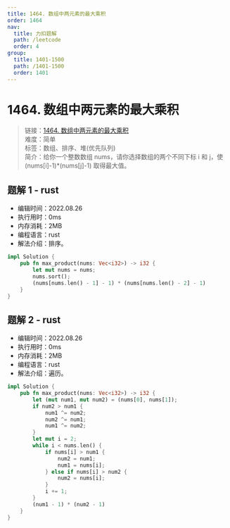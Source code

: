 ```yaml
---
title: 1464. 数组中两元素的最大乘积
order: 1464
nav:
  title: 力扣题解
  path: /leetcode
  order: 4
group:
  title: 1401-1500
  path: /1401-1500
  order: 1401
---
```


# 1464. 数组中两元素的最大乘积
    
> 链接：[1464. 数组中两元素的最大乘积](https://leetcode.cn/problems/maximum-product-of-two-elements-in-an-array/)  
> 难度：简单  
> 标签：数组、排序、堆(优先队列)  
> 简介：给你一个整数数组 nums，请你选择数组的两个不同下标 i 和 j，使 (nums[i]-1)*(nums[j]-1) 取得最大值。
      
## 题解 1 - rust
- 编辑时间：2022.08.26
- 执行用时：0ms
- 内存消耗：2MB
- 编程语言：rust
- 解法介绍：排序。
```rust
impl Solution {
    pub fn max_product(nums: Vec<i32>) -> i32 {
        let mut nums = nums;
        nums.sort();
        (nums[nums.len() - 1] - 1) * (nums[nums.len() - 2] - 1)
    }
}
```

## 题解 2 - rust
- 编辑时间：2022.08.26
- 执行用时：0ms
- 内存消耗：2MB
- 编程语言：rust
- 解法介绍：遍历。
```rust
impl Solution {
    pub fn max_product(nums: Vec<i32>) -> i32 {
        let (mut num1, mut num2) = (nums[0], nums[1]);
        if num2 > num1 {
            num1 ^= num2;
            num2 ^= num1;
            num1 ^= num2;
        }
        let mut i = 2;
        while i < nums.len() {
            if nums[i] > num1 {
                num2 = num1;
                num1 = nums[i];
            } else if nums[i] > num2 {
                num2 = nums[i];
            }
            i += 1;
        }
        (num1 - 1) * (num2 - 1)
    }
}
```

      